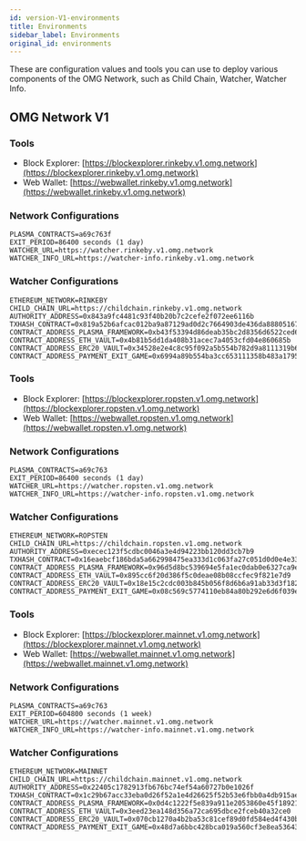 ```yaml
---
id: version-V1-environments
title: Environments
sidebar_label: Environments
original_id: environments
---
```


These are configuration values and tools you can use to deploy various components of the OMG Network, such as Child Chain, Watcher, Watcher Info.

## OMG Network V1

<!--DOCUSAURUS_CODE_TABS-->

<!-- Rinkeby -->

### Tools

- Block Explorer: [https://blockexplorer.rinkeby.v1.omg.network](https://blockexplorer.rinkeby.v1.omg.network)
- Web Wallet: [https://webwallet.rinkeby.v1.omg.network](https://webwallet.rinkeby.v1.omg.network)

### Network Configurations

```
PLASMA_CONTRACTS=a69c763f
EXIT_PERIOD=86400 seconds (1 day)
WATCHER_URL=https://watcher.rinkeby.v1.omg.network
WATCHER_INFO_URL=https://watcher-info.rinkeby.v1.omg.network
```

### Watcher Configurations

```
ETHEREUM_NETWORK=RINKEBY
CHILD_CHAIN_URL=https://childchain.rinkeby.v1.omg.network
AUTHORITY_ADDRESS=0x843a9fc4481c93f40b20b7c2cefe2f072ee6116b
TXHASH_CONTRACT=0x819a52b6afcac012ba9a87129ad0d2c7664903de436da888051674b237d63996
CONTRACT_ADDRESS_PLASMA_FRAMEWORK=0xb43f53394d86deab35bc2d8356d6522ced6429b5
CONTRACT_ADDRESS_ETH_VAULT=0x4b81b5dd1da408b31acec7a4053cfd04e860685b
CONTRACT_ADDRESS_ERC20_VAULT=0x34528e2e4c8c95f092a5b554b782d9a8111319b6
CONTRACT_ADDRESS_PAYMENT_EXIT_GAME=0x6994a89b554ba3cc653111358b483a17959fa9d7
```

<!-- Ropsten -->

### Tools

- Block Explorer: [https://blockexplorer.ropsten.v1.omg.network](https://blockexplorer.ropsten.v1.omg.network)
- Web Wallet: [https://webwallet.ropsten.v1.omg.network](https://webwallet.ropsten.v1.omg.network)

### Network Configurations

```
PLASMA_CONTRACTS=a69c763
EXIT_PERIOD=86400 seconds (1 day)
WATCHER_URL=https://watcher.ropsten.v1.omg.network
WATCHER_INFO_URL=https://watcher-info.ropsten.v1.omg.network
```

### Watcher Configurations

```
ETHEREUM_NETWORK=ROPSTEN
CHILD_CHAIN_URL=https://childchain.ropsten.v1.omg.network
AUTHORITY_ADDRESS=0xecec123f5cdbc0046a3e4d94223bb120dd3cb7b9
TXHASH_CONTRACT=0x16eaebcf186bda5a662998475ea333d1c063fa27c051d0d0e4e33194f145b543
CONTRACT_ADDRESS_PLASMA_FRAMEWORK=0x96d5d8bc539694e5fa1ec0dab0e6327ca9e680f9
CONTRACT_ADDRESS_ETH_VAULT=0x895cc6f20d386f5c0deae08b08ccfec9f821e7d9
CONTRACT_ADDRESS_ERC20_VAULT=0x18e15c2cdc003b845b056f8d6b6a91ab33d3f182
CONTRACT_ADDRESS_PAYMENT_EXIT_GAME=0x08c569c5774110eb84a80b292e6d6f039e18915a
```

<!-- Mainnet -->

### Tools

- Block Explorer: [https://blockexplorer.mainnet.v1.omg.network](https://blockexplorer.mainnet.v1.omg.network)
- Web Wallet: [https://webwallet.mainnet.v1.omg.network](https://webwallet.mainnet.v1.omg.network)

### Network Configurations

```
PLASMA_CONTRACTS=a69c763
EXIT_PERIOD=604800 seconds (1 week)
WATCHER_URL=https://watcher.mainnet.v1.omg.network
WATCHER_INFO_URL=https://watcher-info.mainnet.v1.omg.network
```

### Watcher Configurations

```
ETHEREUM_NETWORK=MAINNET
CHILD_CHAIN_URL=https://childchain.mainnet.v1.omg.network
AUTHORITY_ADDRESS=0x22405c1782913fb676bc74ef54a60727b0e1026f
TXHASH_CONTRACT=0x1c29b67acc33eba0d26f52a1e4d26625f52b53e6fbb0a4db915aeb052f7ec849
CONTRACT_ADDRESS_PLASMA_FRAMEWORK=0x0d4c1222f5e839a911e2053860e45f18921d72ac
CONTRACT_ADDRESS_ETH_VAULT=0x3eed23ea148d356a72ca695dbce2fceb40a32ce0
CONTRACT_ADDRESS_ERC20_VAULT=0x070cb1270a4b2ba53c81cef89d0fd584ed4f430b
CONTRACT_ADDRESS_PAYMENT_EXIT_GAME=0x48d7a6bbc428bca019a560cf3e8ea5364395aad3
```

<!--END_DOCUSAURUS_CODE_TABS-->